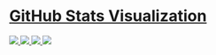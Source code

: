 # [GitHub Stats Visualization](https://github.com/jstrieb/github-stats)

<!--
https://github.community/t/support-theme-context-for-images-in-light-vs-dark-mode/147981/84
-->
<a href="https://github.com/MarkusTech/github-stats">
<img src="https://github.com/MarkusTech/github-stats/blob/master/generated/overview.svg#gh-dark-mode-only" />
<img src="https://github.com/MarkusTech/github-stats/blob/master/generated/languages.svg#gh-dark-mode-only" />
<img src="https://github.com/MarkusTech/github-stats/blob/master/generated/overview.svg#gh-light-mode-only" />
<img src="https://github.com/MarkusTech/github-stats/blob/master/generated/languages.svg#gh-light-mode-only" />
</a>

